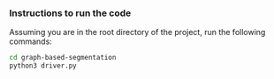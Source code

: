 ### Instructions to run the code

Assuming you are in the root directory of the project, run the following commands:

```bash
cd graph-based-segmentation
python3 driver.py
```
